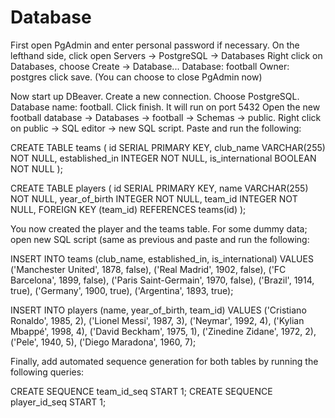 # Database

First open PgAdmin and enter personal password if necessary.
On the lefthand side, click open Servers -> PostgreSQL -> Databases
Right click on Databases, choose Create -> Database...
Database: football
Owner: postgres
click save. (You can choose to close PgAdmin now)

Now start up DBeaver.
Create a new connection.
Choose PostgreSQL.
Database name: football.
Click finish. It will run on port 5432
Open the new football database -> Databases -> football -> Schemas -> public.
Right click on public -> SQL editor -> new SQL script.
Paste and run the following:

CREATE TABLE teams (
  id SERIAL PRIMARY KEY,
  club_name VARCHAR(255) NOT NULL,
  established_in INTEGER NOT NULL,
  is_international BOOLEAN NOT NULL
);

CREATE TABLE players (
  id SERIAL PRIMARY KEY,
  name VARCHAR(255) NOT NULL,
  year_of_birth INTEGER NOT NULL,
  team_id INTEGER NOT NULL,
  FOREIGN KEY (team_id) REFERENCES teams(id)
);

You now created the player and the teams table.
For some dummy data; open new SQL script (same as previous and paste and run the following:

INSERT INTO teams (club_name, established_in, is_international)
VALUES
  ('Manchester United', 1878, false),
  ('Real Madrid', 1902, false),
  ('FC Barcelona', 1899, false),
  ('Paris Saint-Germain', 1970, false),
  ('Brazil', 1914, true),
  ('Germany', 1900, true),
  ('Argentina', 1893, true);

INSERT INTO players (name, year_of_birth, team_id)
VALUES
  ('Cristiano Ronaldo', 1985, 2),
  ('Lionel Messi', 1987, 3),
  ('Neymar', 1992, 4),
  ('Kylian Mbappé', 1998, 4),
  ('David Beckham', 1975, 1),
  ('Zinedine Zidane', 1972, 2),
  ('Pele', 1940, 5),
  ('Diego Maradona', 1960, 7);
  
  Finally, add automated sequence generation for both tables by running the following queries:
  
  CREATE SEQUENCE team_id_seq START 1;
  CREATE SEQUENCE player_id_seq START 1;
  
